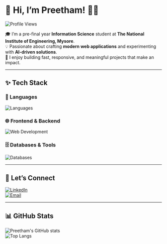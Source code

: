 # 🌟 Hi, I’m Preetham! 👨‍💻  
![Profile Views](https://komarev.com/ghpvc/?username=bpreetham58&label=Profile%20views&color=0e75b6&style=flat)

🎓 I’m a pre-final year **Information Science** student at **The National Institute of Engineering, Mysore**.  
💡 Passionate about crafting **modern web applications** and experimenting with **AI-driven solutions**.  
🚀 I enjoy building fast, responsive, and meaningful projects that make an impact.

---

## ✨ Tech Stack

### 🔷 Languages  
![Languages](https://skillicons.dev/icons?i=js,java,python,c)

### 🌐 Frontend & Backend  
![Web Development](https://skillicons.dev/icons?i=react,nodejs,html,css)

### 🗄️ Databases & Tools  
![Databases](https://skillicons.dev/icons?i=mongodb,mysql)

---

## 🔗 Let’s Connect

[![LinkedIn](https://img.shields.io/badge/-LinkedIn-0A66C2?style=for-the-badge&logo=linkedin&logoColor=white)](https://www.linkedin.com/in/preetham-b-9b8671263/)  
[![Email](https://img.shields.io/badge/-Email-D14836?style=for-the-badge&logo=gmail&logoColor=white)](mailto:bpreetham58@gmail.com)

---

## 📊 GitHub Stats

![Preetham's GitHub stats](https://github-readme-stats.vercel.app/api?username=bpreetham58&show_icons=true&theme=tokyonight)  
![Top Langs](https://github-readme-stats.vercel.app/api/top-langs/?username=bpreetham58&layout=compact&theme=tokyonight)
